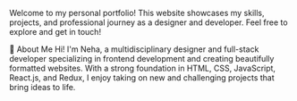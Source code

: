 Welcome to my personal portfolio! This website showcases my skills, projects, and professional journey as a designer and developer. Feel free to explore and get in touch!

🚀 About Me
Hi! I'm Neha, a multidisciplinary designer and full-stack developer specializing in frontend development and creating beautifully formatted websites. With a strong foundation in HTML, CSS, JavaScript, React.js, and Redux, I enjoy taking on new and challenging projects that bring ideas to life.
